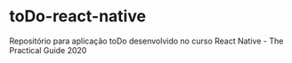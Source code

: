 # toDo-react-native
 Repositório para aplicação toDo desenvolvido no curso React Native - The Practical Guide 2020
